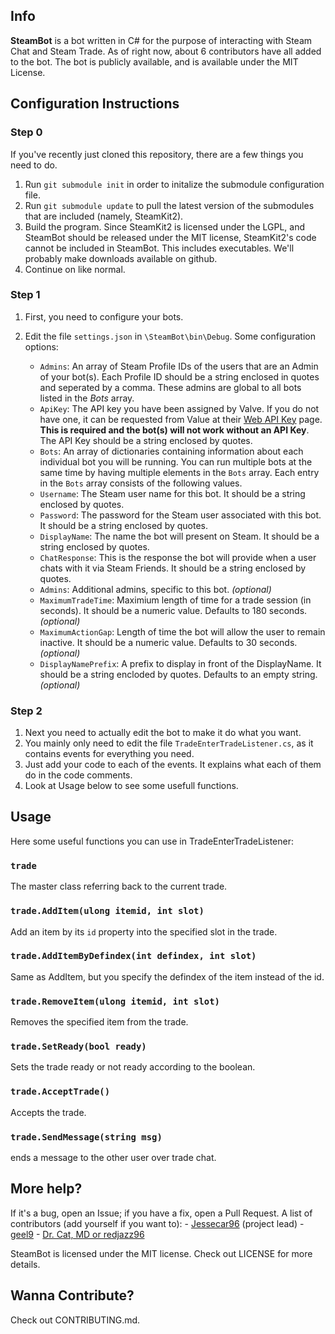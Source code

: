 ## Info ##

**SteamBot** is a bot written in C# for the purpose of interacting with Steam Chat and Steam Trade.  As of right now, about 6 contributors have all added to the bot.  The bot is publicly available, and is available under the MIT License.

## Configuration Instructions ##

### Step 0 ###
If you've recently just cloned this repository, there are a few things you need to do.

1. Run `git submodule init` in order to initalize the submodule configuration file.
2. Run `git submodule update` to pull the latest version of the submodules that are included (namely, SteamKit2).
3. Build the program.  Since SteamKit2 is licensed under the LGPL, and SteamBot should be released under the MIT license, SteamKit2's code cannot be included in SteamBot.  This includes executables.  We'll probably make downloads available on github.
4. Continue on like normal.

### Step 1 ###
1. First, you need to configure your bots.
2. Edit the file `settings.json` in `\SteamBot\bin\Debug`.  Some configuration options:

   - `Admins`: An array of Steam Profile IDs of the users that are an Admin of your bot(s). Each Profile ID should be a string enclosed in quotes and seperated by a comma. These admins are global to all bots listed in the _Bots_ array.
   - `ApiKey`: The API key you have been assigned by Valve. If you do not have one, it can be requested from Value at their [Web API Key](hhttp://steamcommunity.com/dev/apikey) page. **This is required and the bot(s) will not work without an API Key**. The API Key should be a string enclosed by quotes.
   - `Bots`: An array of dictionaries containing information about each individual bot you will be running. You can run multiple bots at the same time by having multiple elements in the `Bots` array. Each entry in the `Bots` array consists of the following values.
    - `Username`: The Steam user name for this bot. It should be a string enclosed by quotes.
    - `Password`: The password for the Steam user associated with this bot. It should be a string enclosed by quotes.
    - `DisplayName`: The name the bot will present on Steam. It should be a string enclosed by quotes.
    - `ChatResponse`: This is the response the bot will provide when a user chats with it via Steam Friends. It should be a string enclosed by quotes.
    - `Admins`: Additional admins, specific to this bot. _(optional)_
    - `MaximumTradeTime`: Maximium length of time for a trade session (in seconds). It should be a numeric value. Defaults to 180 seconds. _(optional)_
    - `MaximumActionGap`: Length of time the bot will allow the user to remain inactive. It should be a numeric value. Defaults to 30 seconds. _(optional)_
    - `DisplayNamePrefix`: A prefix to display in front of the DisplayName. It should be a string encloded by quotes. Defaults to an empty string. _(optional)_

### Step 2 ###
1. Next you need to actually edit the bot to make it do what you want.
2. You mainly only need to edit the file `TradeEnterTradeListener.cs`, as it contains events for everything you need.
3. Just add your code to each of the events.  It explains what each of them do in the code comments.
4. Look at Usage below to see some usefull functions.

## Usage ##
Here some useful functions you can use in TradeEnterTradeListener:
### `trade` ###
The master class referring back to the current trade.
### `trade.AddItem(ulong itemid, int slot)` ###
Add an item by its `id` property into the specified slot in the trade.
### `trade.AddItemByDefindex(int defindex, int slot)` ###
Same as AddItem, but you specify the defindex of the item instead of the id.
### `trade.RemoveItem(ulong itemid, int slot)` ###
Removes the specified item from the trade.
### `trade.SetReady(bool ready)` ###
Sets the trade ready or not ready according to the boolean.
### `trade.AcceptTrade()` ###
Accepts the trade.
### `trade.SendMessage(string msg)` ###
ends a message to the other user over trade chat.

## More help? ##
If it's a bug, open an Issue; if you have a fix, open a Pull Request.  A list of contributors (add yourself if you want to):
	- [Jessecar96](http://steamcommunity.com/id/jessecar) (project lead)
	- [geel9](http://steamcommunity.com/id/geel9)
	- [Dr. Cat, MD or redjazz96](http://steamcommunity.com/id/redjazz96)

SteamBot is licensed under the MIT license.  Check out LICENSE for more details.

## Wanna Contribute? ##
Check out CONTRIBUTING.md.

